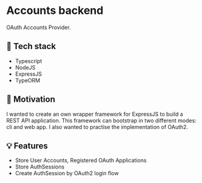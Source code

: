 # Accounts backend

OAuth Accounts Provider.

## 🚀 Tech stack
- Typescript
- NodeJS
- ExpressJS
- TypeORM

## 🎯 Motivation
I wanted to create an own wrapper framework for ExpressJS to build a REST API application. This framework can bootstrap in two different modes: cli and web app. I also wanted to practise the implementation of OAuth2.

## 💡 Features
- Store User Accounts, Registered OAuth Applications
- Store AuthSessions
- Create AuthSession by OAuth2 login flow
